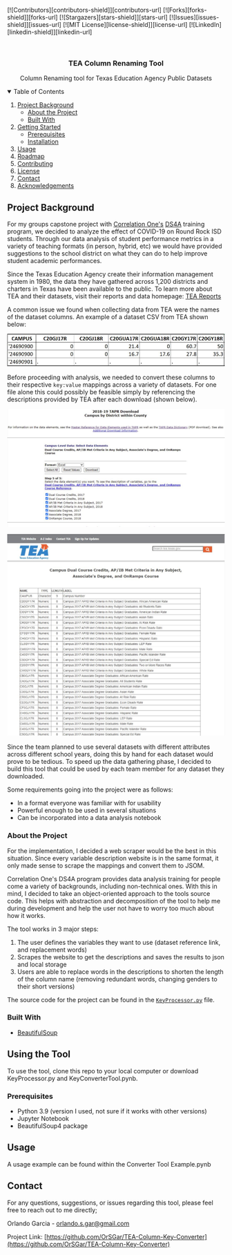 <!--
*** Thanks for checking out the Best-README-Template. If you have a suggestion
*** that would make this better, please fork the repo and create a pull request
*** or simply open an issue with the tag "enhancement".
*** Thanks again! Now go create something AMAZING! :D
-->



<!-- PROJECT SHIELDS -->
<!--
*** I'm using markdown "reference style" links for readability.
*** Reference links are enclosed in brackets [ ] instead of parentheses ( ).
*** See the bottom of this document for the declaration of the reference variables
*** for contributors-url, forks-url, etc. This is an optional, concise syntax you may use.
*** https://www.markdownguide.org/basic-syntax/#reference-style-links
-->
[![Contributors][contributors-shield]][contributors-url]
[![Forks][forks-shield]][forks-url]
[![Stargazers][stars-shield]][stars-url]
[![Issues][issues-shield]][issues-url]
[![MIT License][license-shield]][license-url]
[![LinkedIn][linkedin-shield]][linkedin-url]



<!-- PROJECT LOGO -->
<br />
<p align="center">
 
  <h3 align="center">TEA Column Renaming Tool</h3>

  <p align="center">
    Column Renaming tool for Texas Education Agency Public Datasets 
    <br />
  </p>

<!-- TABLE OF CONTENTS -->
<details open="open">
  <summary>Table of Contents</summary>
  <ol>
    <li>
      <a href="#project-background">Project Background</a>
      <ul>
        <li><a href="#about-the-project">About the Project</a></li>
        <li><a href="#built-with">Built With</a></li>
      </ul>
    </li>
    <li>
      <a href="#getting-started">Getting Started</a>
      <ul>
        <li><a href="#prerequisites">Prerequisites</a></li>
        <li><a href="#installation">Installation</a></li>
      </ul>
    </li>
    <li><a href="#usage">Usage</a></li>
    <li><a href="#roadmap">Roadmap</a></li>
    <li><a href="#contributing">Contributing</a></li>
    <li><a href="#license">License</a></li>
    <li><a href="#contact">Contact</a></li>
    <li><a href="#acknowledgements">Acknowledgements</a></li>
  </ol>
</details>



<!-- ABOUT THE PROJECT -->
## Project Background

For my groups capstone project with [Correlation One's](https://www.correlation-one.com/) [DS4A](https://www.correlation-one.com/data-science-for-all-empowerment) training program, we decided
to analyze the effect of COVID-19 on Round Rock ISD students. Through our data analysis of student performance metrics in a variety of teaching formats (in person, hybrid, etc) we would have provided suggestions
to the school district on what they can do to help improve student academic performances.

Since the Texas Education Agency create their information management system in 1980, the data they have gathered across 1,200 districts and charters in Texas have been 
available to the public. To learn more about TEA and their datasets, visit their reports and data homepage: [TEA Reports](https://tea.texas.gov/reports-and-data)

A common issue we found when collecting data from TEA were the names of the dataset columns. An example of a dataset CSV from TEA shown below:

![columns-screenshot]

Before proceeding with analysis, we needed to convert these columns to their respective `key:value` mappings across a variety of datasets. For one file alone this 
could possibly be feasible simply by referencing the descriptions provided by TEA after each download (shown below).

![reference-screenshot]

![reference-website]

Since the team planned to use several datasets with different attributes across different school years, doing this by hand for each dataset would prove to be tedious. To speed up the data gathering phase, I decided to build this tool that could be used by each team member for any dataset they downloaded. 

Some requirements going into the project were as follows:

* In a format everyone was familiar with for usability
* Powerful enough to be used in several situations 
* Can be incorporated into a data analysis notebook

### About the Project

For the implementation, I decided a web scraper would be the best in this situation. Since every variable description website is in the same format, it only made sense
to scrape the mappings and convert them to JSOM. 

Correlation One's DS4A program provides data analysis training for people come a variety of backgrounds, including non-technical ones. With this in mind, I decided to take an 
object-oriented approach to the tools source code. This helps with abstraction and decomposition of the tool to help me during development and help the user not have to worry too much about
how it works. 

The tool works in 3 major steps:
1. The user defines the variables they want to use (dataset reference link, and replacement words)
2. Scrapes the website to get the descriptions and saves the results to json and local storage
3. Users are able to replace words in the descriptions to shorten the length of the column name (removing redundant words, changing genders to their short versions)

The source code for the project can be found in the [`KeyProcessor.py`](https://github.com/OrSGar/TEA-Column-Key-Converter-/blob/main/KeyProcessor.py) file. 

### Built With
* [BeautifulSoup](https://www.crummy.com/software/BeautifulSoup/)

<!-- GETTING STARTED -->
## Using the Tool

To use the tool, clone this repo to your local computer or download KeyProcessor.py and KeyConverterTool.pynb.

### Prerequisites

* Python 3.9 (version I used, not sure if it works with other versions)
* Jupyter Notebook
* BeautifulSoup4 package

<!-- USAGE EXAMPLES -->
## Usage

A usage example can be found within the Converter Tool Example.pynb

<!-- CONTACT -->
## Contact

For any questions, suggestions, or issues regarding this tool, please feel free to reach out to me directly;

Orlando Garcia - orlando.s.gar@gmail.com

Project Link: [https://github.com/OrSGar/TEA-Column-Key-Converter](https://github.com/OrSGar/TEA-Column-Key-Converter)


<!-- MARKDOWN LINKS & IMAGES -->
<!-- https://www.markdownguide.org/basic-syntax/#reference-style-links -->
[columns-screenshot]: README_Resources/columns_original.JPG
[reference-screenshot]: README_Resources/reference_screenshot.JPG
[reference-website]: README_Resources/reference_website.JPG
[ds4a]: https://www.correlation-one.com/data-science-for-all-empowerment
[tea-data-statement]: https://tea.texas.gov/reports-and-data
[key-processor]: https://github.com/OrSGar/TEA-Column-Key-Converter-/blob/main/KeyProcessor.py